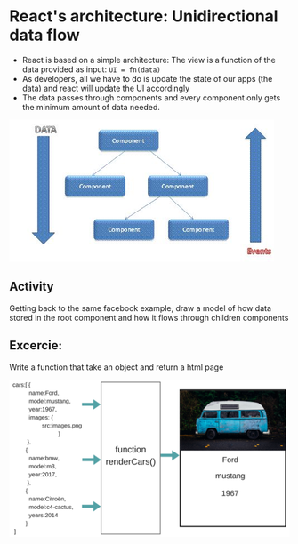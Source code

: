 # React's architecture: Unidirectional data flow

* React is based on a simple architecture: The view is a function of the data provided as input: `UI = fn(data)`
* As developers, all we have to do is update the state of our apps (the data) and react will update the UI accordingly
* The data passes through components and every component only gets the minimum amount of data needed.

![](img/dataFlow.jpg)

## Activity

Getting back to the same facebook example, draw a model of how data stored in the root component and how it flows through children components


## Excercie:
Write a function that take an object and return a html page

![](img/data.jpg)
